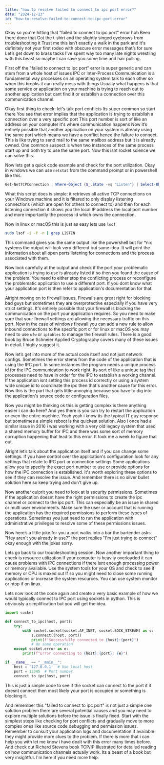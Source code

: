 ```yaml
---
title: "how to resolve failed to connect to ipc port error?"
date: "2024-12-13"
id: "how-to-resolve-failed-to-connect-to-ipc-port-error"
---
```


Okay so you're hitting that "failed to connect to ipc port" error huh Been there done that Got the t-shirt and the slightly singed eyebrows from troubleshooting it Trust me this isn’t exactly a walk in the park and it's definitely not your first rodeo with obscure error messages that’s for sure Let’s get down to brass tacks I’ve spent way too many late nights wrestling with this beast so maybe I can save you some time and hair pulling.

First off the "failed to connect to ipc port" error is super generic and can stem from a whole host of issues IPC or Inter-Process Communication is a fundamental way processes on an operating system talk to each other so when this breaks it can really mess with things Usually what happens is that some service or application on your machine is trying to reach out to another application but cant find it or establish a connection over this communication channel.

Okay first thing to check: let's talk port conflicts Its super common so start there You see that error implies that the application is trying to establish a connection over a very specific port This port number is sort of like an address on your computer it's where communication happens Now it’s entirely possible that another application on your system is already using the same port which means we have a conflict hence the failure to connect. This is like trying to send mail to the same mailbox address but it is already owned. One common suspect is when two instances of the same process start up and both try to use the same port. Now this isnt rocket science we can solve this.

Now lets get a quick code example and check for the port utilization. Okay in windows we can use `netstat` from the command prompt or in powershell like this.

```powershell
Get-NetTCPConnection | Where-Object {$_.State -eq "Listen"} | Select-Object LocalAddress, LocalPort, State, OwningProcess
```
What this script does is simple: it retrieves all active TCP connections on your Windows machine and it is filtered to only display listening connections (which are open for others to connect to) and then for each listening connection it shows you the local IP address the local port number and more importantly the process id which owns the connection.

Now in linux or macOS this is just as easy lets use `lsof`
```bash
sudo lsof -i -P -n | grep LISTEN
```
This command gives you the same output like the powershell but for *nix systems the output will look very different but same idea. It will print the information about all open ports listening for connections and the process associated with them.

Now look carefully at the output and check if the port your problematic application is trying to use is already listed if so then you found the cause of the problem. You need to either stop the conflicting process or reconfigure the problematic application to use a different port. If you dont know what your application port is then refer to application's documentation for that.

Alright moving on to firewall issues. Firewalls are great right for blocking bad guys but sometimes they are overprotective especially if you have very strict settings. It's entirely possible that your firewall is blocking the communication on the port your application requires. So you need to make sure that your firewall settings are allowing the necessary traffic on this port. Now in the case of windows firewall you can add a new rule to allow inbound connections to the specific port or for linux or macOS you may need to use `ufw` or `iptables` to manage the firewall rules. There is a good book by Bruce Schneier Applied Cryptography covers many of these issues in detail. I highly suggest it.

Now let’s get into more of the actual code itself and not just network configs. Sometimes the error stems from the code of the application that is using the IPC port. In some instances the program needs a unique process id for the IPC communication to work right. Its sort of like a unique tag that processes need to have in order for the IPC to establish a working channel. If the application isnt setting this process id correctly or using a system wide unique id to coordinate the ipc then that's another cause for this error. Now this is the part that gets little annoying because you have to dig into the application's source code or configuration files.

Now you might be thinking ok this is getting complex is there anything easier i can do here? And yes there is you can try to restart the application or even the entire machine. Yeah yeah i know its the typical IT guy response but sometimes a simple reboot is the quickest solution. Also i once had a similar issue in 2016 i was working with a very old legacy system that used a shared memory buffer for IPC and there was some sort of memory corruption happening that lead to this error. It took me a week to figure that out.

Alright let’s talk about the application itself and if you can change some settings. If you have control over the application's configuration look for any settings that relate to IPC port or connection settings Some applications allow you to specify the exact port number to use or provide options for how the IPC connection is established. It's worth exploring these options to see if they can resolve the issue. And remember there is no silver bullet solution here so keep trying and don't give up.

Now another culprit you need to look at is security permissions. Sometimes if the application doesnt have the right permissions to create the ipc channel or connect to the ipc port. This can especially be an issue in shared or multi user environments. Make sure the user or account that is running the application has the required permissions to perform these types of operations. Sometimes you just need to run the application with administrative privileges to resolve some of these permissions issues.

Now here’s a little joke for you a port walks into a bar the bartender asks "Hey aren't you already in use?" the port replies "I'm just trying to connect" okay enough with the jokes sorry.

Lets go back to our troubleshooting session. Now another important thing to check is resource utilization If your computer is heavily overloaded it can cause problems with IPC connections if there isnt enough processing power or memory available. Use the system tools for your OS and check to see if memory or CPU is maxed out If so you might need to close some running applications or increase the system resources. You can use system monitor or htop if on linux.

Lets now look at the code again and create a very basic example of how we would typically connect to IPC port using sockets in python. This is obviously a simplification but you will get the idea.

```python
import socket

def connect_to_ipc(host, port):
    try:
        with socket.socket(socket.AF_INET, socket.SOCK_STREAM) as s:
            s.connect((host, port))
            print(f"Successfully connected to {host}:{port}")
            # do some operation
    except socket.error as e:
        print(f"Error connecting to {host}:{port}: {e}")

if __name__ == "__main__":
    host = '127.0.0.1'  # Use local host
    port = 12345  # Port number
    connect_to_ipc(host, port)
```

This is just a simple code to see if the socket can connect to the port if it doesnt connect then most likely your port is occupied or something is blocking it.

And remember this "failed to connect to ipc port" is not just a simple one solution problem there are several potential causes and you may need to explore multiple solutions before the issue is finally fixed. Start with the simplest steps like checking for port conflicts and gradually move to more complex ones like source code debugging and permission issues. Remember to consult your application logs and documentation if available they might provide more clues to the problem. If there is more that i can help you with let me know i have dealt with this error many times before. And check out Richard Stevens book TCP/IP Illustrated for detailed reading on how communication channels actually work. Its a beast of a book but very insightful. I'm here if you need more help.
